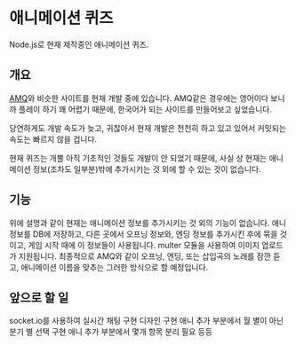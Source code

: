 # 애니메이션 퀴즈

Node.js로 현재 제작중인 애니메이션 퀴즈.

## 개요
[AMQ](https://animemusicquiz.com/)와 비슷한 사이트를 현재 개발 중에 있습니다.
AMQ같은 경우에는 영어이다 보니까 플레이 하기 꽤 어렵기 때문에, 한국어가 되는 사이트를 만들어보고 싶었습니다.

당연하게도 개발 속도가 늦고, 귀찮아서 현재 개발은 천천히 하고 있고 있어서 커밋되는 속도는 빠르지 않을 겁니다.

현재 퀴즈는 개뿔 아직 기초적인 것들도 개발이 안 되었기 때문에, 사실 상 현재는 애니메이션 정보(조차도 일부분)밖에 추가시키는 것 외에 할 수 있는 것이 없습니다.

## 기능
위에 설명과 같이 현재는 애니메이션 정보를 추가시키는 것 외의 기능이 없습니다. 애니 정보를 DB에 저장하고, 다른 곳에서 오프닝 정보와, 엔딩 정보를 추가시킨 후에 묶을 것이고, 게임 시작 때에 이 정보들이 사용됩니다.
multer 모듈을 사용하여 이미지 업로드가 지원됩니다.
최종적으로 AMQ와 같이 오프닝, 엔딩, 또는 삽입곡의 노래를 잠깐 듣고, 애니메이션 이름을 맞추는 그러한 방식으로 할 예정입니다.

## 앞으로 할 일
socket.io를 사용하여 실시간 채팅 구현
디자인 구현
애니 추가 부분에서 월 별이 아닌 분기 별 선택 구현
애니 추가 부분에서 몇개 항목 분리 필요
등등